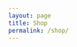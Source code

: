 ```yaml
---
layout: page
title: Shop
permalink: /shop/
---
```


<div id="my-store-83976254"></div>
<div>
<script data-cfasync="false" type="text/javascript" src="https://app.ecwid.com/script.js?83976254&data_platform=code&data_date=2023-01-25" charset="utf-8"></script><script type="text/javascript"> xProductBrowser("categoriesPerRow=3","views=grid(20,3) list(60) table(60)","categoryView=grid","searchView=list","id=my-store-83976254");</script>
</div>
